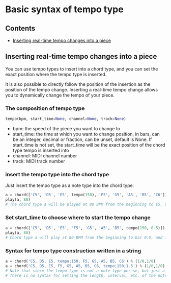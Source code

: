 # Basic syntax of tempo type



## Contents
- [Inserting real-time tempo changes into a piece](#inserting-real-time-tempo-changes-into-a-piece)



## Inserting real-time tempo changes into a piece

You can use tempo types to insert into a chord type, and you can set the exact position where the tempo type is inserted.

It is also possible to directly follow the position of the insertion as the position of the tempo change. Inserting a real-time tempo change allows you to dynamically change the tempo of your piece.

### The composition of tempo type
```python
tempo(bpm, start_time=None, channel=None, track=None)
```
- bpm: the speed of the piece you want to change to
- start_time: the time at which you want to change position, in bars, can be an integer, decimal or fraction, can be unset, default is None. If start_time is not set, the start_time will be the exact position of the chord type tempo is inserted into
- channel: MIDI channel number
- track: MIDI track number

### insert the tempo type into the chord type
Just insert the tempo type as a note type into the chord type.
```python
a = chord(['C5', 'D5', 'E5', tempo(150), 'F5', 'G5', 'A5', 'B5', 'C6']) % (1/8,1/8)
play(a, 80)
# The chord type a will be played at 80 BPM from the beginning to E5, and 150 BPM thereafter
```

### Set start_time to choose where to start the tempo change
```python
a = chord(['C5', 'D5', 'E5', 'F5', 'G5', 'A5', 'B5', tempo(150, 0.5)]) % (1/8,1/8)
play(a, 80)
# Chord type a will play at 80 BPM from the beginning to bar 0.5, and 150 BPM thereafter (starting with bar 0)
```

### Syntax for tempo type construction written in a string
```python
a = chord('C5, D5, E5, tempo;150, F5, G5, A5, B5, C6') % (1/8,1/8)
a = chord('C5, D5, E5, F5, G5, A5, B5, C6, tempo;150;1.5') % (1/8,1/8)
# Note that since the tempo type is not a note type per se, but just a message informing of a change in tempo, in the syntax written in a string
# There is no syntax for setting the length, interval, etc. of the note type using parentheses, e.g. tempo;150(.8;.) This will not work.
```

